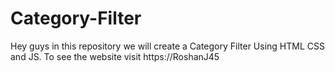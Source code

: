 # Category-Filter
Hey guys in this repository we will create a Category Filter Using HTML CSS and JS. To see the website visit https://RoshanJ45
